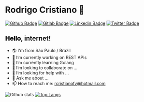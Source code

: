 # Rodrigo Cristiano :snake:
[![Github Badge](https://img.shields.io/badge/-Github-000?style=flat-square&logo=Github&logoColor=white&link=https://github.com/RCristiano)](https://github.com/RCristiano)
[![Gitlab Badge](https://img.shields.io/badge/-Gitlab-000?style=flat-square&logo=Gitlab&logoColor=white&link=https://github.com/RCristiano)](https://github.com/RCristiano)
[![Linkedin Badge](https://img.shields.io/badge/-LinkedIn-blue?style=flat-square&logo=Linkedin&logoColor=white&link=https://www.linkedin.com/in/rcristiano)](https://www.linkedin.com/in/rcristiano)
[![Twitter Badge](https://img.shields.io/badge/-Twitter-1ca0f1?style=flat-square&labelColor=1ca0f1&logo=twitter&logoColor=white&link=https://twitter.com/Teichyn)](https://twitter.com/Teichyn)
<!-- [![HitCount](http://hits.dwyl.com/RCristiano/RCristiano.svg)](http://hits.dwyl.com/RCristiano/RCristiano) -->
## 𝐇𝐞𝐥𝐥𝐨, internet!

- 🌎 I'm from São Paulo / Brazil
- 🔭 I’m currently working on REST APIs
- 🌱 I’m currently learning Golang
- 👯 I’m looking to collaborate on ...
- 🤔 I’m looking for help with ...
- 💬 Ask me about ...
- 📫 How to reach me: rcristianofv@hotmail.com

![Github stats](https://github-readme-stats.vercel.app/api?username=RCristiano&show_icons=true&theme=dracula)
[![Top Langs](https://github-readme-stats.vercel.app/api/top-langs/?username=RCristiano&layout=compact)](https://github.com/anuraghazra/github-readme-stats)
